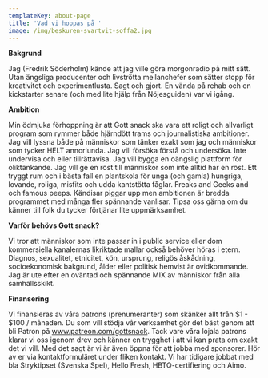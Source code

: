 ```yaml
---
templateKey: about-page
title: 'Vad vi hoppas på '
image: /img/beskuren-svartvit-soffa2.jpg
---
```

**Bakgrund**

Jag (Fredrik Söderholm) kände att jag ville göra morgonradio på mitt sätt. Utan ängsliga producenter och livströtta mellanchefer som sätter stopp för  kreativitet och experimentlusta. Sagt och gjort. En vända på rehab och en kickstarter senare (och med lite hjälp från Nöjesguiden) var vi igång.   

**Ambition** 

Min ödmjuka förhoppning är att Gott snack ska vara ett roligt och allvarligt program som rymmer både hjärndött trams och journalistiska ambitioner. Jag vill lyssna både på människor som tänker exakt som jag och människor som tycker HELT annorlunda. Jag vill försöka förstå och undersöka. Inte undervisa och eller tillrättavisa. Jag vill bygga en oängslig plattform för oliktänkande. Jag vill ge en röst till människor som inte alltid har en röst. Ett tryggt rum och i bästa fall en plantskola för unga (och gamla) hungriga, lovande, roliga, misfits och udda kantstötta fåglar. Freaks and Geeks and och famous peeps. Kändisar piggar upp men ambitionen är bredda programmet med många fler spännande vanlisar. Tipsa oss gärna om du känner till folk du tycker förtjänar lite uppmärksamhet. 

**Varför behövs Gott snack?** 

Vi tror att människor som inte passar in i public service eller dom kommersiella kanalernas likriktade mallar också behöver höras i etern. Diagnos, sexualitet, etnicitet, kön, ursprung, religös åskådning, socioekonomisk bakgrund, ålder eller politisk hemvist är ovidkommande. Jag är ute efter en oväntad och spännande MIX av människor från alla samhällsskikt.

**Finansering** 

Vi finansieras av våra patrons (prenumeranter) som skänker allt från $1 - $100 / månaden. Du som vill stödja vår verksamhet gör det bäst genom att bli Patron på www.patreon.com/gottsnack. Tack vare våra lojala patrons klarar vi oss igenom drev och känner en trygghet i att vi kan prata om exakt det vi vill. Med det sagt är vi är även öppna för att jobba med sponsorer. Hör av er via kontaktformuläret under fliken kontakt. Vi har tidigare jobbat med bla Stryktipset (Svenska Spel), Hello Fresh, HBTQ-certifiering och Aimo.

